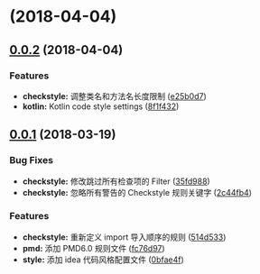 <a name=""></a>
# [](https://github.com/nibocn/java-code-quality/compare/v0.0.2...v) (2018-04-04)



<a name="0.0.2"></a>
## [0.0.2](https://github.com/nibocn/java-code-quality/compare/v0.0.1...v0.0.2) (2018-04-04)


### Features

* **checkstyle:** 调整类名和方法名长度限制 ([e25b0d7](https://github.com/nibocn/java-code-quality/commit/e25b0d7))
* **kotlin:** Kotlin code style settings ([8f1f432](https://github.com/nibocn/java-code-quality/commit/8f1f432))



<a name="0.0.1"></a>
## [0.0.1](https://github.com/nibocn/java-code-quality/compare/35fd988...v0.0.1) (2018-03-19)


### Bug Fixes

* **checkstyle:** 修改跳过所有检查项的 Filter ([35fd988](https://github.com/nibocn/java-code-quality/commit/35fd988))
* **checkstyle:** 忽略所有警告的 Checkstyle 规则关键字 ([2c44fb4](https://github.com/nibocn/java-code-quality/commit/2c44fb4))


### Features

* **checkstyle:** 重新定义 import 导入顺序的规则 ([514d533](https://github.com/nibocn/java-code-quality/commit/514d533))
* **pmd:** 添加 PMD6.0 规则文件 ([fc76d97](https://github.com/nibocn/java-code-quality/commit/fc76d97))
* **style:** 添加 idea 代码风格配置文件 ([0bfae4f](https://github.com/nibocn/java-code-quality/commit/0bfae4f))



